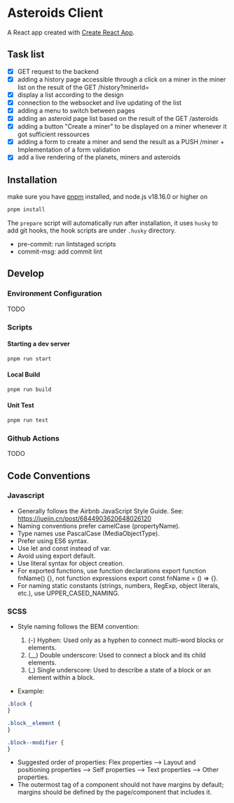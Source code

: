# Asteroids Client

A React app created with [Create React App](https://github.com/facebook/create-react-app).

## Task list

- [x] GET request to the backend
- [x] adding a history page accessible through a click on a miner in the miner list on the result of the GET /history?minerId=
- [x] display a list according to the design
- [x] connection to the websocket and live updating of the list
- [x] adding a menu to switch between pages
- [x] adding an asteroid page list based on the result of the GET /asteroids
- [x] adding a button "Create a miner" to be displayed on a miner whenever it got sufficient ressources
- [x] adding a form to create a miner and send the result as a PUSH /miner + Implementation of a form validation
- [x] add a live rendering of the planets, miners and asteroids

## Installation

make sure you have [pnpm](https://pnpm.io/) installed, and node.js v18.16.0 or higher on

```bash
pnpm install
```

The `prepare` script will automatically run after installation, it uses `husky` to add git hooks, the hook scripts are under `.husky` directory.

- pre-commit: run lintstaged scripts
- commit-msg: add commit lint

## Develop

### Environment Configuration

TODO

### Scripts

#### Starting a dev server

```bash
pnpm run start
```

#### Local Build

```bash
pnpm run build
```

#### Unit Test

```bash
pnpm run test
```

### Github Actions

TODO

## Code Conventions

### Javascript

- Generally follows the Airbnb JavaScript Style Guide. See: https://juejin.cn/post/6844903620648026120
- Naming conventions prefer camelCase (propertyName).
- Type names use PascalCase (MediaObjectType).
- Prefer using ES6 syntax.
- Use let and const instead of var.
- Avoid using export default.
- Use literal syntax for object creation.
- For exported functions, use function declarations export function fnName() {}, not function expressions export const fnName = () => {}.
- For naming static constants (strings, numbers, RegExp, object literals, etc.), use UPPER_CASED_NAMING.

### SCSS

- Style naming follows the BEM convention:

  1.  (-) Hyphen: Used only as a hyphen to connect multi-word blocks or elements.
  2.  (\_\_) Double underscore: Used to connect a block and its child elements.
  3.  (\_) Single underscore: Used to describe a state of a block or an element within a block.

- Example:

```css
.block {
}

.block__element {
}

.block--modifier {
}
```

- Suggested order of properties: Flex properties --> Layout and positioning properties --> Self properties --> Text properties --> Other properties.
- The outermost tag of a component should not have margins by default; margins should be defined by the page/component that includes it.
